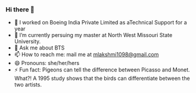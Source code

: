 ### Hi there 👋

<!--
**lakshmi2810/lakshmi2810** is a ✨ _special_ ✨ repository because its `README.md` (this file) appears on your GitHub profile.

Here are some ideas to get me started:
-->

- 🔭 I worked on Boeing India Private Limited as aTechnical Support for a year
- 🌱 I’m currently persuing my master at North West Missouri State University.
- 💬 Ask me about BTS
- 📫 How to reach me: mail me at mlakshmi1098@gmail.com
- 😄 Pronouns: she/her/hers
- ⚡ Fun fact: Pigeons can tell the difference between Picasso and Monet. What?! A 1995 study shows that the birds can differentiate between the two artists.

